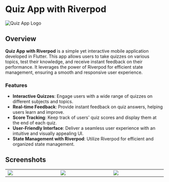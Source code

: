 # Quiz App with Riverpod

![Quiz App Logo](assets/app_logo.png)

## Overview

**Quiz App with Riverpod** is a simple yet interactive mobile application developed in Flutter. This app allows users to take quizzes on various topics, test their knowledge, and receive instant feedback on their performance. It leverages the power of Riverpod for efficient state management, ensuring a smooth and responsive user experience.

### Features

- **Interactive Quizzes**: Engage users with a wide range of quizzes on different subjects and topics.
- **Real-time Feedback**: Provide instant feedback on quiz answers, helping users learn and improve.
- **Score Tracking**: Keep track of users' quiz scores and display them at the end of each quiz.
- **User-Friendly Interface**: Deliver a seamless user experience with an intuitive and visually appealing UI.
- **State Management with Riverpod**: Utilize Riverpod for efficient and organized state management.

## Screenshots

<table width="100%">
  <tbody>
    <tr>
      <td width="1%"><img src="https://github.com/AmrSabbagh35/Quiz-app/assets/49793058/8c4d27c5-1ba2-45d1-997f-a8c04b5543de"/></td>
      <td width="1%"><img src="https://github.com/AmrSabbagh35/Quiz-app/assets/49793058/ac8e659a-2e20-457f-b9c7-9f509c36a2fe"/></td>
      <td width="1%"><img src="https://github.com/AmrSabbagh35/Quiz-app/assets/49793058/f1f6fe6a-254b-4784-b904-edf114a019ae"/></td>
    </tr>
  </tbody>
</table>
